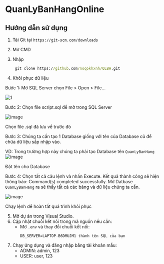 # QuanLyBanHangOnline

## Hướng dẫn sử dụng

1. Tải Git tại `
    https://git-scm.com/downloads
   ` 

3. Mở CMD
4. Nhập
   ``` cmd
    git clone https://github.com/noqokhxnh/QLBH.git
   ```


6. Khôi phục dữ liệu


Bước 1: Mở SQL Server  chọn File > Open > File…

![1](https://github.com/user-attachments/assets/22205684-4d3b-4f21-b7ec-f21b8686743d)



Bước 2: Chọn file script.sql để mở trong SQL Server

![image](https://github.com/user-attachments/assets/db073bba-d5b5-4346-8dfa-e4efa4aa4279)

Chọn file .sql đã lưu về trước đó

Bước 3: Chúng ta cần tạo 1 Database giống với tên của Database cũ để chứa dữ liệu sắp nhập vào.

VD: Trong trường hợp này chúng ta phải tạo Database tên `QuanLyBanHang`
![image](https://github.com/user-attachments/assets/f7e808d1-3673-48af-b1fd-ef5ddf22f13f)



Đặt tên cho Database

Bước 4: Chọn tất cả câu lệnh và nhấn Execute. Kết quả thành công sẽ hiện thông báo: Command(s) completed successfully. Mở Datbase `QuanLyBanHang` ra sẽ thấy tất cả các bảng và dữ liệu chúng ta cần.

![image](https://github.com/user-attachments/assets/905291cf-03f1-4f03-a41a-bbc69eb70481)


Chạy lệnh để hoàn tất quá trình khôi phục

5. Mở dự án trong Visual Studio.
6. Cập nhật chuỗi kết nối trong mã nguồn nếu cần:
   - Mở `.env` và thay đổi chuỗi kết nối:
     ```env
     DB_SERVER=LAPTOP-B6DMUJM1 thành tên SQL của bạn
     ```
7. Chạy ứng dụng và đăng nhập bằng tài khoản mẫu:
   - ADMIN: admin, 123
   - USER: user, 123


	
